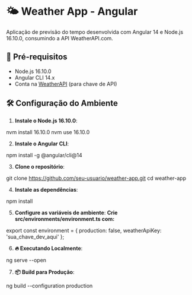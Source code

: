 # 🌤️ Weather App - Angular

Aplicação de previsão do tempo desenvolvida com Angular 14 e Node.js 16.10.0, consumindo a API WeatherAPI.com.

## 🚀 Pré-requisitos

- Node.js 16.10.0
- Angular CLI 14.x
- Conta na [WeatherAPI](https://www.weatherapi.com/) (para chave de API)

## 🛠️ Configuração do Ambiente

1. **Instale o Node.js 16.10.0**:

  nvm install 16.10.0
  nvm use 16.10.0

2. **Instale o Angular CLI**:

  npm install -g @angular/cli@14

3. **Clone o repositório**:

  git clone https://github.com/seu-usuario/weather-app.git
  cd weather-app

4. **Instale as dependências**:

  npm install

5. **Configure as variáveis de ambiente**:
**Crie src/environments/environment.ts com:**

export const environment = {
  production: false,
  weatherApiKey: 'sua_chave_dev_aqui'
};

6. **🔥 Executando Localmente**:

ng serve --open

7. **📦 Build para Produção**:

ng build --configuration production
